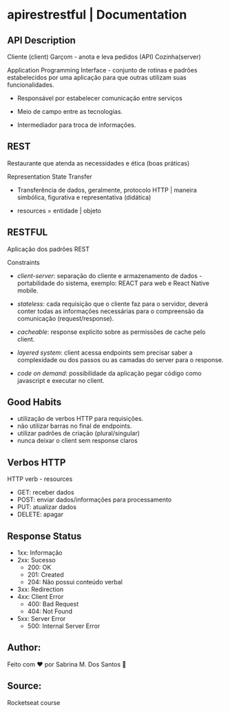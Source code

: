 # apirestrestful | Documentation
 
 ## API Description
Cliente (client)
Garçom - anota e leva pedidos (API)
Cozinha(server)

Application Programming Interface - conjunto de rotinas e padrões estabelecidos por uma aplicação para que outras utilizam suas funcionalidades.

- Responsável por estabelecer comunicação entre serviços

- Meio de campo entre as tecnologias.

- Intermediador para troca de informações.

## REST
Restaurante que atenda as necessidades e ética (boas práticas)

Representation State Transfer 

- Transferência de dados, geralmente, protocolo HTTP | maneira simbólica, figurativa e representativa (didática)

- resources = entidade | objeto

## RESTFUL
Aplicação dos padrões REST

Constraints
- _client-server_: separação do cliente e armazenamento de dados - portabilidade do sistema, exemplo: REACT para web e React Native mobile.

- _stateless_: cada requisição que o cliente faz para o servidor, deverá conter todas as informações necessárias para o compreensão da comunicação (request/response).

- _cacheable_: response explícito sobre as permissões de cache pelo client.

- _layered system_: client acessa endpoints sem precisar saber a complexidade ou dos passos ou as camadas do server para o response.

- _code on demand_: possibilidade da aplicação pegar código como javascript e executar no client.

## Good Habits
- utilização de verbos HTTP para requisições.
- não utilizar barras no final de endpoints.
- utilizar padrões de criação (plural/singular)
- nunca deixar o client sem response claros

## Verbos HTTP
HTTP verb - resources
- GET: receber dados 
- POST: enviar dados/informações para processamento
- PUT: atualizar dados
- DELETE: apagar 

## Response Status
- 1xx: Informação
- 2xx: Sucesso
    - 200: OK
    - 201: Created
    - 204: Não possui conteúdo verbal
- 3xx: Redirection
- 4xx: Client Error
    - 400: Bad Request
    - 404: Not Found
- 5xx: Server Error
    - 500: Internal Server Error

## Author:
Feito com ❤️ por Sabrina M. Dos Santos 🚀

## Source:
Rocketseat course
